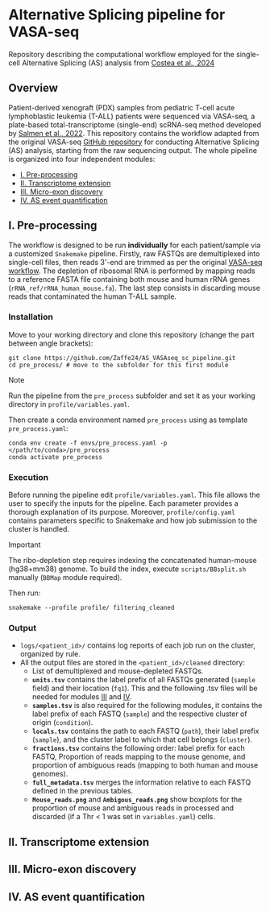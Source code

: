 # Alternative Splicing pipeline for VASA-seq
Repository describing the computational workflow employed for the single-cell Alternative Splicing (AS) analysis from [Costea et al., 2024](https://doi.org/10.1101/2024.06.24.600391)

## Overview
Patient-derived xenograft (PDX) samples from pediatric T-cell acute lymphoblastic leukemia (T-ALL) patients were sequenced via VASA-seq, a plate-based total-transcriptome (single-end) scRNA-seq method developed by [Salmen et al., 2022](https://www.nature.com/articles/s41587-022-01361-8). This repository contains the workflow adapted from the original VASA-seq [GitHub repository](https://github.com/hemberg-lab/VASAseq_2022/tree/main/II_Alternative_splicing) for conducting Alternative Splicing (AS) analysis, starting from the raw sequencing output. The whole pipeline is organized into four independent modules:

- [I. Pre-processing](#i-pre-processing)
- [II. Transcriptome extension](#ii-transcriptome-extension)
- [III. Micro-exon discovery](#iii-micro-exon-discovery)
- [IV. AS event quantification](#iv-as-event-quantification)

## I. Pre-processing
The workflow is designed to be run **individually** for each patient/sample via a customized `Snakemake` pipeline.
Firstly, raw FASTQs are demultiplexed into single-cell files, then reads 3'-end are trimmed as per the original [VASA-seq workflow](https://github.com/hemberg-lab/VASAseq_2022/tree/main/I_Gene_expression/a_Mapping). The depletion of ribosomal RNA is performed by mapping reads to a reference FASTA file containing both mouse and human rRNA genes \(`rRNA_ref/rRNA_human_mouse.fa`\). The last step consists in discarding mouse reads that contaminated the human T-ALL sample.

### Installation 
Move to your working directory and clone this repository (change the part between angle brackets):

```shell
git clone https://github.com/Zaffe24/AS_VASAseq_sc_pipeline.git
cd pre_process/ # move to the subfolder for this first module
```
> [!NOTE]
> Run the pipeline from the `pre_process` subfolder and set it as your working directory in `profile/variables.yaml`.

Then create a conda environment named `pre_process` using as template `pre_process.yaml`:

```shell
conda env create -f envs/pre_process.yaml -p </path/to/conda>/pre_process
conda activate pre_process
```
### Execution
Before running the pipeline edit `profile/variables.yaml`. This file allows the user to specify the inputs for the pipeline. Each parameter provides a thorough explanation of its purpose. Moreover, `profile/config.yaml` contains parameters specific to Snakemake and how job submission to the cluster is handled.  

> [!IMPORTANT]
> The ribo-depletion step requires indexing the concatenated human-mouse (hg38+mm38) genome. To build the index, execute `scripts/BBsplit.sh` manually (`BBMap` module required).

Then run:
```shell
snakemake --profile profile/ filtering_cleaned
```

### Output
- `logs/<patient_id>/` contains log reports of each job run on the cluster, organized by rule.
- All the output files are stored in the `<patient_id>/cleaned` directory:
  - List of demultiplexed and mouse-depleted FASTQs.
  - **`units.tsv`** contains the label prefix of all FASTQs generated (`sample` field) and their location (`fq1`). This and the following .tsv files will be needed for modules [III](#iii-micro-exon-discovery) and [IV](#iv-as-event-quantification).
  - **`samples.tsv`** is also required for the following modules, it contains the label prefix of each FASTQ (`sample`) and the respective cluster of origin (`condition`).
  - **`locals.tsv`** contains the path to each FASTQ (`path`), their label prefix (`sample`), and the cluster label to which that cell belongs (`cluster`).
  - **`fractions.tsv`** contains the following order: label prefix for each FASTQ, Proportion of reads mapping to the mouse genome, and proportion of ambiguous reads (mapping to both human and mouse genomes).
  - **`full_metadata.tsv`** merges the information relative to each FASTQ defined in the previous tables.
  - **`Mouse_reads.png`** and **`Ambigous_reads.png`** show boxplots for the proportion of mouse and ambiguous reads in processed and discarded (if a Thr < 1 was set in `variables.yaml`) cells. 
 
  
## II. Transcriptome extension

## III. Micro-exon discovery

## IV. AS event quantification
